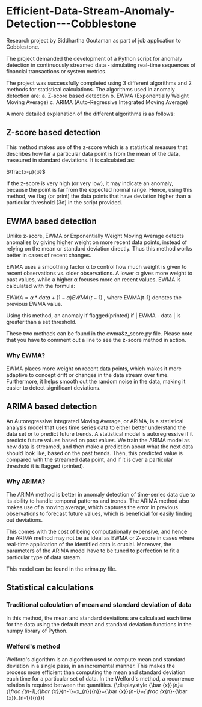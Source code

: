 # Efficient-Data-Stream-Anomaly-Detection---Cobblestone
Research project by Siddhartha Goutaman as part of job application to Cobblestone.

The project demanded the development of a Python script for anomaly detection in continuously streamed data - simulating real-time sequences of financial transactions or system metrics.

The project was successfully completed using 3 different algorithms and 2 methods for statistical calculations. 
The algorithms used in anomaly detection are:
  a. Z-score based detection
  b. EWMA (Exponentially Weight Moving Average) 
  c. ARIMA (Auto-Regressive Integrated Moving Average)

A more detailed explanation of the different algorithms is as follows:

## Z-score based detection

This method makes use of the z-score which is a statistical measure that describes how far a particular data point is from the mean of the data, measured in standard deviations. It is calculated as: 

$`\frac{x-μ}{σ}`$

If the z-score is very high (or very low), it may indicate an anomaly, because the point is far from the expected normal range. Hence, using this method, we flag (or print) the data points that have deviation higher than a particular threshold (3σ) in the script provided.

## EWMA based detection

Unlike z-score, EWMA or Exponentially Weight Moving Average detects anomalies by giving higher weight on more recent data points, instead of relying on the mean or standard deviation directly. Thus this method works better in cases of recent changes. 

EWMA uses a smoothing factor α to control how much weight is given to recent observations vs. older observations. A lower α gives more weight to past values, while a higher α focuses more on recent values. 
EWMA is calculated with the formula:

$`EWMA = α * data + (1-α) EWMA(t-1)`$ , where EWMA(t-1) denotes the previous EWMA value.

Using this method, an anomaly if flagged(printed) if | EWMA - data | is greater than a set threshold.

These two methods can be found in the ewma&z_score.py file. Please note that you have to comment out a line to see the z-score method in action.

### Why EWMA?

EWMA places more weight on recent data points, which makes it more adaptive to concept drift or changes in the data stream over time. Furthermore, it helps smooth out the random noise in the data, making it easier to detect significant deviations.

## ARIMA based detection

An Autoregressive Integrated Moving Average, or ARIMA, is a statistical analysis model that uses time series data to either better understand the data set or to predict future trends. A statistical model is autoregressive if it predicts future values based on past values. 
We train the ARIMA model as new data is streamed, and then make a prediction about what the next data should look like, based on the past trends. Then, this predicted value is compared with the streamed data point, and if it is over a particular threshold it is flagged (printed).

### Why ARIMA?

The ARIMA method is better in anomaly detection of time-series data due to its ability to handle temporal patterns and trends. The ARIMA method also makes use of a moving average, which captures the error in previous observations to forecast future values, which is beneficial for easily finding out deviations.

This comes with the cost of being computationally expensive, and hence the ARIMA method may not be as ideal as EWMA or Z-score in cases where real-time application of the identified data is crucial. Moreover, the parameters of the ARIMA model have to be tuned to perfection to fit a particular type of data stream.

This model can be found in the arima.py file.


## Statistical calculations

### Traditional calculation of mean and standard deviation of data

In this method, the mean and standard deviations are calculated each time for the data using the default mean and standard deviation functions in the numpy library of Python.

### Welford's method

Welford's algorithm is an algorithm used to compute mean and standard deviation in a single pass, in an incremental manner.
This makes the process more efficient than computing the mean and standard deviation each time for a particular set of data.
In the Welford's method, a recurrence relation is required between the quantities.
{\displaystyle {\bar {x}}_{n}={\frac {(n-1)\,{\bar {x}}_{n-1}+x_{n}}{n}}={\bar {x}}_{n-1}+{\frac {x_{n}-{\bar {x}}_{n-1}}{n}}}
